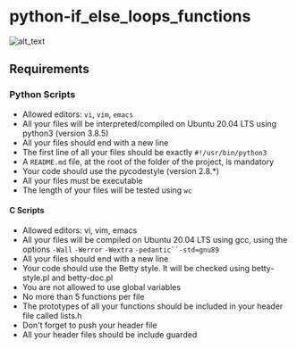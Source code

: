 # python-if_else_loops_functions
![alt_text](https://s3.amazonaws.com/intranet-projects-files/holbertonschool-higher-level_programming+/233/code.png)

## Requirements
### Python Scripts
* Allowed editors: `vi`, `vim`, `emacs`
* All your files will be interpreted/compiled on Ubuntu 20.04 LTS using python3 (version 3.8.5)
* All your files should end with a new line
* The first line of all your files should be exactly `#!/usr/bin/python3`
* A ``README.md`` file, at the root of the folder of the project, is mandatory
* Your code should use the pycodestyle (version 2.8.*)
* All your files must be executable
* The length of your files will be tested using `wc`

#### C Scripts
* Allowed editors: vi, vim, emacs
* All your files will be compiled on Ubuntu 20.04 LTS using gcc, using the options `-Wall` `-Werror` `-Wextra` `-pedantic``-std=gnu89`
* All your files should end with a new line
* Your code should use the Betty style. It will be checked using betty-style.pl and betty-doc.pl
* You are not allowed to use global variables
* No more than 5 functions per file
* The prototypes of all your functions should be included in your header file called lists.h
* Don't forget to push your header file
* All your header files should be include guarded
